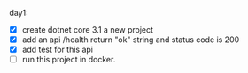 day1:

- [x] create dotnet core 3.1 a new project
- [x] add an api /health return "ok" string and status code is 200
- [x] add test for this api
- [ ] run this project in docker.